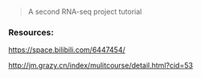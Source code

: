 > A second RNA-seq project tutorial

### Resources:

https://space.bilibili.com/6447454/

http://jm.grazy.cn/index/mulitcourse/detail.html?cid=53

